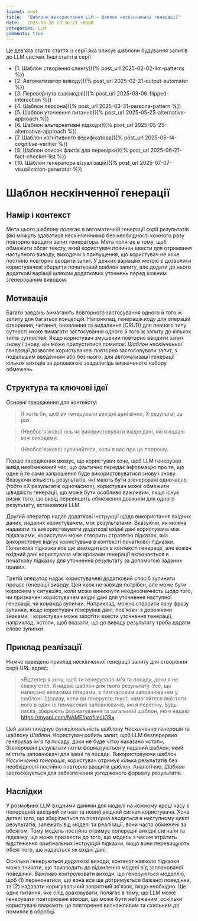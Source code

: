 ```yaml
---
layout: post
title:  "Шаблони використання LLM - Шаблон нескінченної генерації"
date:   2025-06-28 13:36:21 +0500
categories: LLM
comments: true
---
```


Це дев'ята стаття стаття із серії яка описує шаблони будування запитів до LLM систем.
Інші статті в серії
- [1. Шаблон створення сленгу]({% post_url 2025-02-02-llm-patterns %})
- [2. Автоматизатор виводу]({% post_url 2025-02-21-output-automater %})
- [3. Перевернута взаємодія]({% post_url 2025-03-06-flipped-interaction %})
- [4. Шаблон персона]({% post_url 2025-03-31-persona-pattern %})
- [5. Шаблон уточнення питання]({% post_url 2025-05-25-alternative-approach %})
- [6. Шаблон альтернативні підходи]({% post_url 2025-05-25-alternative-approach %})
- [7. Шаблон когнітивного верифікатора]({% post_url 2025-06-14-cognitive-verifier %})
- [8. Шаблон список фактів для перевірки]({% post_url 2025-06-21-fact-checker-list %})
- [10. Шаблон генератора візуалізацій]({% post_url 2025-07-07-visualization-generator %})

# Шаблон нескінченної генерації

## Намір і контекст

Мета цього шаблону полягає в автоматичній генерації серії результатів (які можуть здаватися нескінченними) без необхідності кожного разу повторно вводити запит генератора. Мета полягає в тому, щоб обмежити обсяг тексту, який користувач повинен ввести для отримання наступного виводу, виходячи з припущення, що користувач не хоче постійно повторно вводити запит. У деяких варіаціях метою є дозволити користувачеві зберегти початковий шаблон запиту, але додати до нього додаткові варіації шляхом додаткових уточнень перед кожним згенерованим виводом.

## Мотивація

Багато завдань вимагають повторного застосування одного й того ж запиту для багатьох концепцій. Наприклад, генерація коду для операцій створення, читання, оновлення та видалення (CRUD) для певного типу сутності може вимагати застосування одного й того ж запиту до кількох типів сутностей. Якщо користувач змушений повторно вводити запит знову і знову, він може припуститися помилок. *Шаблон нескінченної генерації* дозволяє користувачеві повторно застосовувати запит, з подальшим введенням або без нього, для автоматизації генерації кількох виходів за допомогою заздалегідь визначеного набору обмежень.

<!--more-->

## Структура та ключові ідеї

Основні твердження для контексту:

> Я хотів би, щоб ви генерували вихідні дані вічно, X результат за раз.

> (Необов'язково) ось як використовувати вхідні дані, які я надаю між виходами.

> (Необов'язково) зупиняйтеся, коли я вас про це попрошу.

Перше твердження вказує, що користувач хоче, щоб LLM генерував вивід необмежений час, що фактично передає інформацію про те, що одне й те саме запрошення буде використовуватися знову і знову. Вказуючи кількість результатів, які мають бути згенеровані одночасно (тобто «X результатів одночасно»), користувач може обмежити швидкість генерації, що може бути особливо важливим, якщо існує ризик того, що вивід перевищить обмеження довжини для одного результату, встановлені LLM.

Другий оператор надає додаткові інструкції щодо використання вхідних даних, наданих користувачем, між результатами. Вказуючи, як можна надавати та використовувати додаткові вхідні дані користувача між підказками, користувач може створити стратегію підказок, яка використовує відгук користувача в контексті початкової підказки. Початкова підказка все ще знаходиться в контексті генерації, але кожен вхідний дані користувача між кроками генерації включається в початкову підказку для уточнення результату за допомогою заданих правил.

Третій оператор надає користувачеві додатковий спосіб зупинити процес генерації виводу. Цей крок не завжди потрібен, але може бути корисним у ситуаціях, коли може виникнути неоднозначність щодо того, чи призначені користувачем вхідні дані для уточнення наступної генерації, чи команда зупинки. Наприклад, можна створити явну фразу зупинки, якщо користувач генерував дані, пов'язані з дорожніми знаками, і користувач може захотіти ввести уточнення генерації, наприклад, «стоп», щоб вказати, що до виводу результату треба додати слово зупинки.

## Приклад реалізації

Нижче наведено приклад нескінченної генерації запиту для створення серії URL-адрес:

>  «Відтепер я хочу, щоб ти генерувала ім'я та посаду, доки я не скажу стоп. Я надаю шаблон для твого результату. Усе, що написано великими літерами, є тимчасовим заповнювачем у шаблоні. Щоразу, коли ви генеруєте текст, намагайтеся вмістити його в один із тимчасових заповнювачів, які я перелічу. Будь ласка, збережіть форматування та загальний шаблон, які я надаю: https://myapi.com/NAME/profile/JOB».

Цей запит поєднує функціональність шаблону *Нескінченна генерація* та шаблону *Шаблон*. Користувач робить запит, щоб LLM безперервно генерував ім'я та посаду, доки не буде чітко наказано «стоп». Згенеровані результати потім форматуються у наданий шаблон, який містить заповнювачі для імені та посади. Використовуючи шаблон *Нескінченна генерація*, користувач отримує кілька результатів без необхідності постійно повторно вводити шаблон. Аналогічно, *Шаблон* застосовується для забезпечення узгодженого формату результатів.

## Наслідки

У розмовних LLM вхідними даними для моделі на кожному кроці часу є попередній вихідний сигнал та новий вхідний сигнал користувача. Хоча деталі того, що зберігається та повторно вводиться в наступному циклі результатів, залежать від моделі та реалізації, вони часто обмежені за обсягом. Тому модель постійно отримує попередні вихідні сигнали та підказку, що може призвести до того, що модель з часом втратить відстеження оригінальних інструкцій підказки, якщо вони перевищують обсяг того, що надається як вхідні дані.

Оскільки генеруються додаткові виходи, контекст навколо підказки може зникати, що призводить до відхилення моделі від запланованої поведінки. Важливо контролювати виходи, що генеруються моделлю, щоб (1) переконатися, що вона все ще дотримується бажаної поведінки, та (2) надавати коригувальний зворотний зв'язок, якщо необхідно. Ще одне питання, яке слід враховувати, полягає в тому, що LLM може генерувати повторювані виходи, що може бути небажаним, оскільки користувачі вважають це повторення виснажливим та схильним до помилок в обробці.